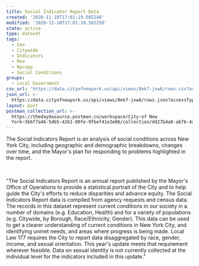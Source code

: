 ```yaml
---
title: Social Indicator Report Data
created: '2020-11-10T17:01:19.502240'
modified: '2020-11-10T17:01:19.502250'
state: active
type: dataset
tags:
  - Ceo
  - Citywide
  - Indicators
  - Moo
  - Nycopp
  - Social Conditions
groups:
  - Local Government
csv_url: 'https://data.cityofnewyork.us/api/views/8ek7-jxw6/rows.csv?accessType=DOWNLOAD'
json_url: >-
  https://data.cityofnewyork.us/api/views/8ek7-jxw6/rows.json?accessType=DOWNLOAD
layout: post
postman_collection_url: >-
  https://thedaydasource.postman.co/workspace/City-of New
  York~3b6f7a46-5db5-42b1-80fe-9fbef41e3e06/collection/dd27b4a0-a67b-4aa8-8f6a-1f5ef65262bd
---
```

The Social Indicators Report is an analysis of social conditions across New York City, including geographic and demographic breakdowns, changes over time, and the Mayor's plan for responding to problems highlighted in the report.

</br></p>"The Social Indicators Report is an annual report published by the Mayor's Office of Operations to provide a statistical portrait of the City and to help guide the City's efforts to reduce disparities and advance equity. The Social Indicators Report data is compiled from agency requests and census data. The records in this dataset represent current conditions in our society in a number of domains (e.g. Education, Health) and for a variety of populations (e.g. Citywide, by Borough, Race/Ethnicity, Gender). This data can be used to get a clearer understanding of current conditions in New York City, and identifying unmet needs, and areas where progress is being made. 
Local Law 177 requires the City to report data disaggregated by race, gender, income, and sexual orientation. This year's update meets that requirement wherever feasible. Data on sexual identity is not currently collected at the individual level for the indicators included in this update."
